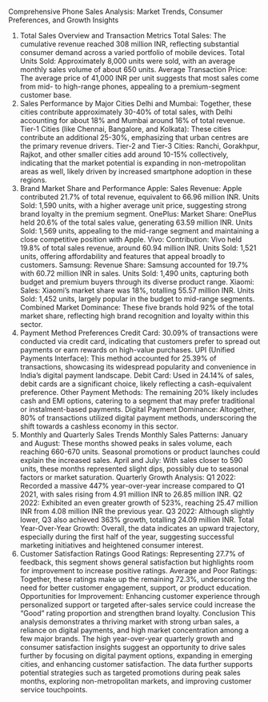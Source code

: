    Comprehensive Phone Sales Analysis: 
   Market Trends, Consumer Preferences, and Growth Insights
1. Total Sales Overview and Transaction Metrics
Total Sales: The cumulative revenue reached 308 million INR, reflecting substantial consumer demand across a varied portfolio of mobile devices.
Total Units Sold: Approximately 8,000 units were sold, with an average monthly sales volume of about 650 units.
Average Transaction Price: The average price of 41,000 INR per unit suggests that most sales come from mid- to high-range phones, appealing to a premium-segment customer base.
2. Sales Performance by Major Cities
Delhi and Mumbai: Together, these cities contribute approximately 30-40% of total sales, with Delhi accounting for about 18% and Mumbai around 16% of total revenue.
Tier-1 Cities (like Chennai, Bangalore, and Kolkata): These cities contribute an additional 25-30%, emphasizing that urban centres are the primary revenue drivers.
Tier-2 and Tier-3 Cities: Ranchi, Gorakhpur, Rajkot, and other smaller cities add around 10-15% collectively, indicating that the market potential is expanding in non-metropolitan areas as well, likely driven by increased smartphone adoption in these regions.
3. Brand Market Share and Performance
Apple:
Sales Revenue: Apple contributed 21.7% of total revenue, equivalent to 66.96 million INR.
Units Sold: 1,590 units, with a higher average unit price, suggesting strong brand loyalty in the premium segment.
OnePlus:
Market Share: OnePlus held 20.6% of the total sales value, generating 63.59 million INR.
Units Sold: 1,569 units, appealing to the mid-range segment and maintaining a close competitive position with Apple.
Vivo:
Contribution: Vivo held 19.8% of total sales revenue, around 60.94 million INR.
Units Sold: 1,521 units, offering affordability and features that appeal broadly to customers.
Samsung:
Revenue Share: Samsung accounted for 19.7% with 60.72 million INR in sales.
Units Sold: 1,490 units, capturing both budget and premium buyers through its diverse product range.
Xiaomi:
Sales: Xiaomi’s market share was 18%, totalling 55.57 million INR.
Units Sold: 1,452 units, largely popular in the budget to mid-range segments.
Combined Market Dominance: These five brands hold 92% of the total market share, reflecting high brand recognition and loyalty within this sector.
4. Payment Method Preferences
Credit Card: 30.09% of transactions were conducted via credit card, indicating that customers prefer to spread out payments or earn rewards on high-value purchases.
UPI (Unified Payments Interface): This method accounted for 25.39% of transactions, showcasing its widespread popularity and convenience in India’s digital payment landscape.
Debit Card: Used in 24.14% of sales, debit cards are a significant choice, likely reflecting a cash-equivalent preference.
Other Payment Methods: The remaining 20% likely includes cash and EMI options, catering to a segment that may prefer traditional or instalment-based payments.
Digital Payment Dominance: Altogether, 80% of transactions utilized digital payment methods, underscoring the shift towards a cashless economy in this sector.
5. Monthly and Quarterly Sales Trends
Monthly Sales Patterns:
January and August: These months showed peaks in sales volume, each reaching 660-670 units. Seasonal promotions or product launches could explain the increased sales.
April and July: With sales closer to 590 units, these months represented slight dips, possibly due to seasonal factors or market saturation.
Quarterly Growth Analysis:
Q1 2022: Recorded a massive 447% year-over-year increase compared to Q1 2021, with sales rising from 4.91 million INR to 26.85 million INR.
Q2 2022: Exhibited an even greater growth of 523%, reaching 25.47 million INR from 4.08 million INR the previous year.
Q3 2022: Although slightly lower, Q3 also achieved 363% growth, totalling 24.09 million INR.
Total Year-Over-Year Growth: Overall, the data indicates an upward trajectory, especially during the first half of the year, suggesting successful marketing initiatives and heightened consumer interest.
6. Customer Satisfaction Ratings
Good Ratings: Representing 27.7% of feedback, this segment shows general satisfaction but highlights room for improvement to increase positive ratings.
Average and Poor Ratings: Together, these ratings make up the remaining 72.3%, underscoring the need for better customer engagement, support, or product education.
Opportunities for Improvement: Enhancing customer experience through personalized support or targeted after-sales service could increase the “Good” rating proportion and strengthen brand loyalty.
Conclusion This analysis demonstrates a thriving market with strong urban sales, a reliance on digital payments, and high market concentration among a few major brands. The high year-over-year quarterly growth and consumer satisfaction insights suggest an opportunity to drive sales further by focusing on digital payment options, expanding in emerging cities, and enhancing customer satisfaction. The data further supports potential strategies such as targeted promotions during peak sales months, exploring non-metropolitan markets, and improving customer service touchpoints.

